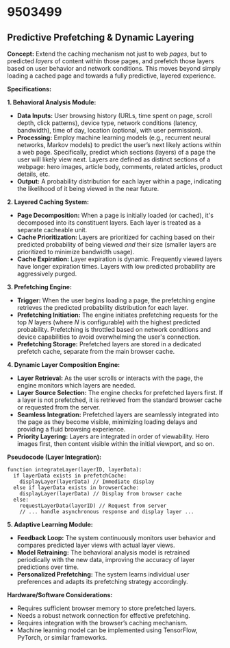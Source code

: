 # 9503499

## Predictive Prefetching & Dynamic Layering

**Concept:** Extend the caching mechanism not just to web *pages*, but to predicted *layers* of content within those pages, and prefetch those layers based on user behavior and network conditions. This moves beyond simply loading a cached page and towards a fully predictive, layered experience.

**Specifications:**

**1. Behavioral Analysis Module:**

*   **Data Inputs:** User browsing history (URLs, time spent on page, scroll depth, click patterns), device type, network conditions (latency, bandwidth), time of day, location (optional, with user permission).
*   **Processing:** Employ machine learning models (e.g., recurrent neural networks, Markov models) to predict the user’s next likely actions within a web page.  Specifically, predict which sections (layers) of a page the user will likely view next.  Layers are defined as distinct sections of a webpage: hero images, article body, comments, related articles, product details, etc.
*   **Output:**  A probability distribution for each layer within a page, indicating the likelihood of it being viewed in the near future.

**2. Layered Caching System:**

*   **Page Decomposition:** When a page is initially loaded (or cached), it's decomposed into its constituent layers. Each layer is treated as a separate cacheable unit.
*   **Cache Prioritization:** Layers are prioritized for caching based on their predicted probability of being viewed *and* their size (smaller layers are prioritized to minimize bandwidth usage).
*   **Cache Expiration:**  Layer expiration is dynamic.  Frequently viewed layers have longer expiration times. Layers with low predicted probability are aggressively purged.

**3. Prefetching Engine:**

*   **Trigger:** When the user begins loading a page, the prefetching engine retrieves the predicted probability distribution for each layer.
*   **Prefetching Initiation:** The engine initiates prefetching requests for the top *N* layers (where *N* is configurable) with the highest predicted probability. Prefetching is throttled based on network conditions and device capabilities to avoid overwhelming the user's connection.
*   **Prefetching Storage:** Prefetched layers are stored in a dedicated prefetch cache, separate from the main browser cache.

**4. Dynamic Layer Composition Engine:**

*   **Layer Retrieval:** As the user scrolls or interacts with the page, the engine monitors which layers are needed.
*   **Layer Source Selection:** The engine checks for prefetched layers first. If a layer is not prefetched, it is retrieved from the standard browser cache or requested from the server.
*   **Seamless Integration:** Prefetched layers are seamlessly integrated into the page as they become visible, minimizing loading delays and providing a fluid browsing experience.
*   **Priority Layering:** Layers are integrated in order of viewability. Hero images first, then content visible within the initial viewport, and so on.

**Pseudocode (Layer Integration):**

```
function integrateLayer(layerID, layerData):
  if layerData exists in prefetchCache:
    displayLayer(layerData) // Immediate display
  else if layerData exists in browserCache:
    displayLayer(layerData) // Display from browser cache
  else:
    requestLayerData(layerID) // Request from server
    // ... handle asynchronous response and display layer ...
```

**5. Adaptive Learning Module:**

*   **Feedback Loop:** The system continuously monitors user behavior and compares predicted layer views with actual layer views.
*   **Model Retraining:** The behavioral analysis model is retrained periodically with the new data, improving the accuracy of layer predictions over time.
*   **Personalized Prefetching:** The system learns individual user preferences and adapts its prefetching strategy accordingly.



**Hardware/Software Considerations:**

*   Requires sufficient browser memory to store prefetched layers.
*   Needs a robust network connection for effective prefetching.
*   Requires integration with the browser’s caching mechanism.
*   Machine learning model can be implemented using TensorFlow, PyTorch, or similar frameworks.